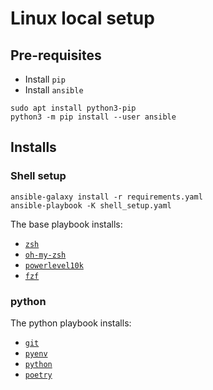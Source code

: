 # Linux local setup

## Pre-requisites

- Install `pip`
- Install `ansible`

```shell
sudo apt install python3-pip
python3 -m pip install --user ansible
```

## Installs

### Shell setup

```shell
ansible-galaxy install -r requirements.yaml
ansible-playbook -K shell_setup.yaml
```

<!-- TODO -->
The base playbook installs:

- [`zsh`](https://www.zsh.org/)
- [`oh-my-zsh`](https://ohmyz.sh/)
- [`powerlevel10k`](https://github.com/romkatv/powerlevel10k)
- [`fzf`](https://github.com/junegunn/fzf)
<!-- TODO- [`brew`](https://brew.sh/) -->

### python

The python playbook installs:

- [`git`](https://git-scm.com/)
- [`pyenv`](https://github.com/pyenv/pyenv)
- [`python`](https://en.wikipedia.org/wiki/Python_(programming_language))
- [`poetry`](https://python-poetry.org/)
